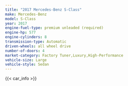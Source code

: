 ```yaml
---
title: "2017 Mercedes-Benz S-Class"
make: Mercedes-Benz
model: S-Class
year: 2017
engine-fuel-type: premium unleaded (required)
engine-hp: 577
engine-cylinders: 8
transmission-type: Automatic
driven-wheels: all wheel drive
number-of-doors: 4
market-category: Factory Tuner,Luxury,High-Performance
vehicle-size: Large
vehicle-style: Sedan
---
```


{{< car_info >}}
